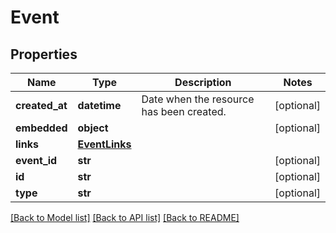 # Event

## Properties
Name | Type | Description | Notes
------------ | ------------- | ------------- | -------------
**created_at** | **datetime** | Date when the resource has been created. | [optional] 
**embedded** | **object** |  | [optional] 
**links** | [**EventLinks**](EventLinks.md) |  | 
**event_id** | **str** |  | [optional] 
**id** | **str** |  | [optional] 
**type** | **str** |  | [optional] 

[[Back to Model list]](../../README.md#documentation-for-models) [[Back to API list]](../../README.md#documentation-for-api-endpoints) [[Back to README]](../../README.md)



